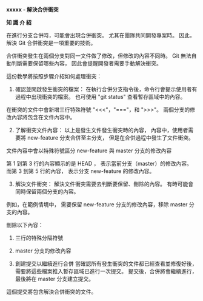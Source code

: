 **xxxxx - 解決合併衝突**

**知 識 介 紹**

在進行分支合併時，可能會出現合併衝突。
尤其在團隊共同開發專案時。
因此，解決 Git 合併衝突是一項重要的技術。

合併衝突發生在兩個分支對同一文件做了修改，但修改的內容不同時。
Git 無法自動判斷需要保留哪些內容，
因此會提醒開發者需要手動解決衝突。

這份教學將按照步驟介紹如何處理衝突：

1. 確認並開啟發生衝突的檔案：
在執行合併分支指令後，命令行會提示使用者有過程中出現衝突的檔案。
也可使用 "git status" 查看暫存區域中的內容。

在衝突的文件中會新增三行特殊符號  "<<<"，"==="，和 ">>>"。
兩個分支的修改內容將包含在文件內容中。

2. 了解衝突文件內容：
以上是發生文件發生衝突時的內容，
內容中，使用者需要將 new-feature 分支合併至主分支，
但是在合併過程中發生了文件衝突。

文件內容中會以特殊符號區分 new-feature 與 master 分支的修改內容

第 1 到第 3 行的內容顯示的是 HEAD ，
表示當前分支（master）的修改內容。
而第 3 到第 5 行的內容，
表示分支 new-feature 的修改內容。

3. 解決文件衝突：
解決文件衝突需要去判斷要保留、刪除的內容。
有時可能會同時保留兩個分支的內容。

例如，在範例情境中，
需要保留 new-feature 分支的修改內容，移除 master 分支的內容。

刪除以下內容：
1. 三行的特殊分隔符號
2. master 分支的修改內容

4. 創建提交以繼續進行合併
當確認所有發生衝突的文件都已經查看並修復好後，需要將這些檔案推入暫存區域已進行一次提交。
提交後，合併將會繼續進行，最後將在 master 分支建立提交。

這個提交將包含解決合併衝突的文件。
